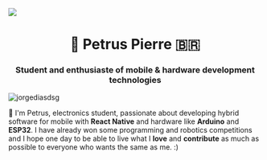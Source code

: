 ![](https://github.com/saadeghi/saadeghi/raw/master/dino.gif)

<h1 align="center">🎈 Petrus Pierre 🇧🇷</h1>
<h3 align="center">Student and enthusiaste of mobile & hardware development technologies</h3>
<p align="left"> <img src="https://komarev.com/ghpvc/?username=petruspierre" alt="jorgediasdsg" /> </p>

🖖 I'm Petrus, electronics student, passionate about developing hybrid software for mobile with **React Native** and hardware like **Arduino** and **ESP32**. I have already won some programming and robotics competitions and I hope one day to be able to live what I **love** and **contribute** as much as possible to everyone who wants the same as me. :)
